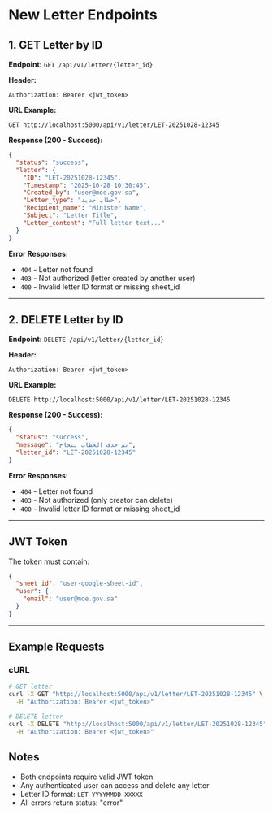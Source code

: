 # New Letter Endpoints

## 1. GET Letter by ID

**Endpoint:** `GET /api/v1/letter/{letter_id}`

**Header:**
```
Authorization: Bearer <jwt_token>
```

**URL Example:**
```
GET http://localhost:5000/api/v1/letter/LET-20251028-12345
```

**Response (200 - Success):**
```json
{
  "status": "success",
  "letter": {
    "ID": "LET-20251028-12345",
    "Timestamp": "2025-10-28 10:30:45",
    "Created_by": "user@moe.gov.sa",
    "Letter_type": "خطاب جديد",
    "Recipient_name": "Minister Name",
    "Subject": "Letter Title",
    "Letter_content": "Full letter text..."
  }
}
```

**Error Responses:**
- `404` - Letter not found
- `403` - Not authorized (letter created by another user)
- `400` - Invalid letter ID format or missing sheet_id

---

## 2. DELETE Letter by ID

**Endpoint:** `DELETE /api/v1/letter/{letter_id}`

**Header:**
```
Authorization: Bearer <jwt_token>
```

**URL Example:**
```
DELETE http://localhost:5000/api/v1/letter/LET-20251028-12345
```

**Response (200 - Success):**
```json
{
  "status": "success",
  "message": "تم حذف الخطاب بنجاح",
  "letter_id": "LET-20251028-12345"
}
```

**Error Responses:**
- `404` - Letter not found
- `403` - Not authorized (only creator can delete)
- `400` - Invalid letter ID format or missing sheet_id

---

## JWT Token

The token must contain:

```json
{
  "sheet_id": "user-google-sheet-id",
  "user": {
    "email": "user@moe.gov.sa"
  }
}
```

---

## Example Requests

### cURL

```bash
# GET letter
curl -X GET "http://localhost:5000/api/v1/letter/LET-20251028-12345" \
  -H "Authorization: Bearer <jwt_token>"

# DELETE letter
curl -X DELETE "http://localhost:5000/api/v1/letter/LET-20251028-12345" \
  -H "Authorization: Bearer <jwt_token>"
```
## Notes

- Both endpoints require valid JWT token
- Any authenticated user can access and delete any letter
- Letter ID format: `LET-YYYYMMDD-XXXXX`
- All errors return status: "error"
